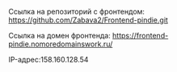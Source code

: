 Ссылка на репозиторий с фронтендом: https://github.com/Zabava2/Frontend-pindie.git

Ссылка на домен фронтенда: https://frontend-pindie.nomoredomainswork.ru/

IP-адрес:158.160.128.54
